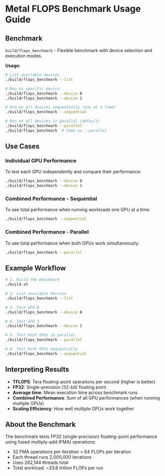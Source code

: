 # Metal FLOPS Benchmark Usage Guide

## Benchmark

`build/flops_benchmark` - Flexible benchmark with device selection and execution modes.

**Usage:**
```bash
# List available devices
./build/flops_benchmark --list

# Run on specific device
./build/flops_benchmark --device 0
./build/flops_benchmark --device 1

# Run on all devices sequentially (one at a time)
./build/flops_benchmark --sequential

# Run on all devices in parallel (default)
./build/flops_benchmark --parallel
./build/flops_benchmark  # Same as --parallel
```

## Use Cases

### Individual GPU Performance
To test each GPU independently and compare their performance:
```bash
./build/flops_benchmark --device 0
./build/flops_benchmark --device 1
```

### Combined Performance - Sequential
To see total performance when running workloads one GPU at a time:
```bash
./build/flops_benchmark --sequential
```

### Combined Performance - Parallel
To see total performance when both GPUs work simultaneously:
```bash
./build/flops_benchmark --parallel
```

## Example Workflow

```bash
# 1. Build the benchmark
./build.sh

# 2. List available devices
./build/flops_benchmark --list

# 3. Test GPU 0
./build/flops_benchmark --device 0

# 4. Test GPU 1
./build/flops_benchmark --device 1

# 5. Test both GPUs in parallel
./build/flops_benchmark --parallel

# 6. Test both GPUs sequentially
./build/flops_benchmark --sequential
```

## Interpreting Results

- **TFLOPS**: Tera floating-point operations per second (higher is better)
- **FP32**: Single-precision (32-bit) floating point
- **Average time**: Mean execution time across benchmark runs
- **Combined Performance**: Sum of all GPU performances (when running multiple GPUs)
- **Scaling Efficiency**: How well multiple GPUs work together

## About the Benchmark

The benchmark tests FP32 (single-precision) floating-point performance using fused multiply-add (FMA) operations:
- 32 FMA operations per iteration = 64 FLOPs per iteration
- Each thread runs 2,000,000 iterations
- Uses 262,144 threads total
- Total workload: ~33.6 trillion FLOPs per run

